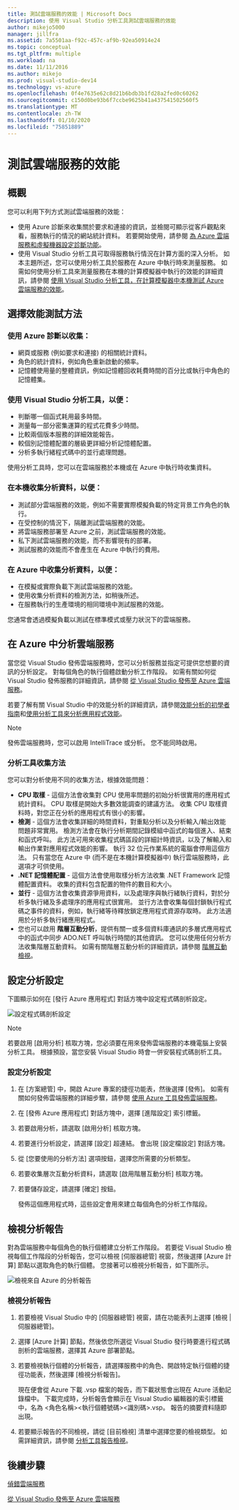 ```yaml
---
title: 測試雲端服務的效能 | Microsoft Docs
description: 使用 Visual Studio 分析工具測試雲端服務的效能
author: mikejo5000
manager: jillfra
ms.assetid: 7a5501aa-f92c-457c-af9b-92ea50914e24
ms.topic: conceptual
ms.tgt_pltfrm: multiple
ms.workload: na
ms.date: 11/11/2016
ms.author: mikejo
ms.prod: visual-studio-dev14
ms.technology: vs-azure
ms.openlocfilehash: 0f4e7635e62c8d21b6bdb3b1fd28a2fed0c60262
ms.sourcegitcommit: c150d0be93b6f7ccbe9625b41a437541502560f5
ms.translationtype: MT
ms.contentlocale: zh-TW
ms.lasthandoff: 01/10/2020
ms.locfileid: "75851889"
---
```

# <a name="testing-the-performance-of-a-cloud-service"></a>測試雲端服務的效能
## <a name="overview"></a>概觀
您可以利用下列方式測試雲端服務的效能：

* 使用 Azure 診斷來收集關於要求和連接的資訊，並檢閱可顯示從客戶觀點來看，服務執行的情況的網站統計資料。 若要開始使用，請參閱 [為 Azure 雲端服務和虛擬機器設定診斷功能](https://docs.microsoft.com/visualstudio/azure/vs-azure-tools-diagnostics-for-cloud-services-and-virtual-machines?view=vs-2019)。
* 使用 Visual Studio 分析工具可取得服務執行情況在計算方面的深入分析。 如本主題所述，您可以使用分析工具於服務在 Azure 中執行時來測量服務。 如需如何使用分析工具來測量服務在本機的計算模擬器中執行的效能的詳細資訊，請參閱 [使用 Visual Studio 分析工具，在計算模擬器中本機測試 Azure 雲端服務的效能](https://azure.microsoft.com/documentation/articles/cloud-services-performance-testing-visual-studio-profiler/)。

## <a name="choosing-a-performance-testing-method"></a>選擇效能測試方法
### <a name="use-azure-diagnostics-to-collect"></a>使用 Azure 診斷以收集：
* 網頁或服務 (例如要求和連接) 的相關統計資料。
* 角色的統計資料，例如角色重新啟動的頻率。
* 記憶體使用量的整體資訊，例如記憶體回收耗費時間的百分比或執行中角色的記憶體集。

### <a name="use-the-visual-studio-profiler-to"></a>使用 Visual Studio 分析工具，以便：
* 判斷哪一個函式耗用最多時間。
* 測量每一部分密集運算的程式花費多少時間。
* 比較兩個版本服務的詳細效能報告。
* 較個別記憶體配置的層級更詳細分析記憶體配置。
* 分析多執行緒程式碼中的並行處理問題。

使用分析工具時，您可以在雲端服務於本機或在 Azure 中執行時收集資料。

### <a name="collect-profiling-data-locally-to"></a>在本機收集分析資料，以便：
* 測試部分雲端服務的效能，例如不需要實際模擬負載的特定背景工作角色的執行。
* 在受控制的情況下，隔離測試雲端服務的效能。
* 將雲端服務部署至 Azure 之前，測試雲端服務的效能。
* 私下測試雲端服務的效能，而不影響現有的部署。
* 測試服務的效能而不會產生在 Azure 中執行的費用。

### <a name="collect-profiling-data-in-azure-to"></a>在 Azure 中收集分析資料，以便：
* 在模擬或實際負載下測試雲端服務的效能。
* 使用收集分析資料的檢測方法，如稍後所述。
* 在服務執行的生產環境的相同環境中測試服務的效能。

您通常會透過模擬負載以測試在標準模式或壓力狀況下的雲端服務。

## <a name="profiling-a-cloud-service-in-azure"></a>在 Azure 中分析雲端服務
當您從 Visual Studio 發佈雲端服務時，您可以分析服務並指定可提供您想要的資訊的分析設定。 對每個角色的執行個體啟動分析工作階段。 如需有關如何從 Visual Studio 發佈服務的詳細資訊，請參閱 [從 Visual Studio 發佈至 Azure 雲端服務](vs-azure-tools-publishing-a-cloud-service.md)。

若要了解有關 Visual Studio 中的效能分析的詳細資訊，請參閱[效能分析的初學者指南](https://msdn.microsoft.com/library/azure/ms182372.aspx)和[使用分析工具來分析應用程式效能](https://msdn.microsoft.com/library/azure/z9z62c29.aspx)。

> [!NOTE]
> 發佈雲端服務時，您可以啟用 IntelliTrace 或分析。 您不能同時啟用。
> 
> 

### <a name="profiler-collection-methods"></a>分析工具收集方法
您可以對分析使用不同的收集方法，根據效能問題：

* **CPU 取樣** - 這個方法會收集對 CPU 使用率問題的初始分析很實用的應用程式統計資料。 CPU 取樣是開始大多數效能調查的建議方法。 收集 CPU 取樣資料時，對您正在分析的應用程式有很小的影響。
* **檢測** - 這個方法會收集詳細的時間資料，對重點分析以及分析輸入/輸出效能問題非常實用。 檢測方法會在執行分析期間記錄模組中函式的每個進入、結束和函式呼叫。 此方法可用來收集程式碼區段的詳細計時資訊，以及了解輸入和輸出作業對應用程式效能的影響。 執行 32 位元作業系統的電腦會停用這個方法。 只有當您在 Azure 中 (而不是在本機計算模擬器中) 執行雲端服務時，此選項才可供使用。
* **.NET 記憶體配置** - 這個方法會使用取樣分析方法收集 .NET Framework 記憶體配置資料。 收集的資料包含配置的物件的數目和大小。
* **並行** - 這個方法會收集資源爭用資料，以及處理序與執行緒執行資料，對於分析多執行緒及多處理序的應用程式很實用。 並行方法會收集每個封鎖執行程式碼之事件的資料，例如，執行緒等待釋放鎖定應用程式資源存取時。 此方法適用於分析多執行緒應用程式。
* 您也可以啟用 **階層互動分析**，提供有關一或多個資料庫通訊的多層式應用程式中的函式中同步 ADO.NET 呼叫執行時間的其他資訊。 您可以使用任何分析方法收集階層互動資料。 如需有關階層互動分析的詳細資訊，請參閱 [階層互動檢視](https://msdn.microsoft.com/library/azure/dd557764.aspx)。

## <a name="configuring-profiling-settings"></a>設定分析設定
下圖顯示如何在 [發行 Azure 應用程式] 對話方塊中設定程式碼剖析設定。

![設定程式碼剖析設定](./media/vs-azure-tools-performance-profiling-cloud-services/IC526984.png)

> [!NOTE]
> 若要啟用 [啟用分析] 核取方塊，您必須要在用來發佈雲端服務的本機電腦上安裝分析工具。 根據預設，當您安裝 Visual Studio 時會一併安裝程式碼剖析工具。
> 
> 

### <a name="to-configure-profiling-settings"></a>設定分析設定
1. 在 [方案總管] 中，開啟 Azure 專案的捷徑功能表，然後選擇 [發佈]。 如需有關如何發佈雲端服務的詳細步驟，請參閱 [使用 Azure 工具發佈雲端服務](https://docs.microsoft.com/visualstudio/azure/vs-azure-tools-publishing-a-cloud-service?view=vs-2019)。
2. 在 [發佈 Azure 應用程式] 對話方塊中，選擇 [進階設定] 索引標籤。
3. 若要啟用分析，請選取 [啟用分析] 核取方塊。
4. 若要進行分析設定，請選擇 [設定] 超連結。 會出現 [設定檔設定] 對話方塊。
5. 從 [您要使用的分析方法] 選項按鈕，選擇您所需要的分析類型。
6. 若要收集層次互動分析資料，請選取 [啟用階層互動分析] 核取方塊。
7. 若要儲存設定，請選擇 [確定] 按鈕。
   
    發佈這個應用程式時，這些設定會用來建立每個角色的分析工作階段。

## <a name="viewing-profiling-reports"></a>檢視分析報告
對為雲端服務中每個角色的執行個體建立分析工作階段。 若要從 Visual Studio 檢視每個工作階段的分析報告，您可以檢視 [伺服器總管] 視窗，然後選擇 [Azure 計算] 節點以選取角色的執行個體。 您接著可以檢視分析報告，如下圖所示。

![檢視來自 Azure 的分析報告](./media/vs-azure-tools-performance-profiling-cloud-services/IC748914.png)

### <a name="to-view-profiling-reports"></a>檢視分析報告
1. 若要檢視 Visual Studio 中的 [伺服器總管] 視窗，請在功能表列上選擇 [檢視 | 伺服器總管]。
2. 選擇 [Azure 計算] 節點，然後依您所選從 Visual Studio 發行時要進行程式碼剖析的雲端服務，選擇其 Azure 部署節點。
3. 若要檢視執行個體的分析報告，請選擇服務中的角色、開啟特定執行個體的捷徑功能表，然後選擇 [檢視分析報告]。
   
    現在便會從 Azure 下載 .vsp 檔案的報告，而下載狀態會出現在 Azure 活動記錄檔中。 下載完成時，分析報告會顯示在 Visual Studio 編輯器的索引標籤中，名為  <角色名稱\><執行個體號碼\><識別碼\>.vsp。 報告的摘要資料隨即出現。
4. 若要顯示報告的不同檢視，請從 [目前檢視] 清單中選擇您要的檢視類型。 如需詳細資訊，請參閱 [分析工具報告檢視](https://msdn.microsoft.com/library/azure/bb385755.aspx)。

## <a name="next-steps"></a>後續步驟
[偵錯雲端服務](vs-azure-tools-debugging-cloud-services-overview.md)

[從 Visual Studio 發佈至 Azure 雲端服務](vs-azure-tools-publishing-a-cloud-service.md)
